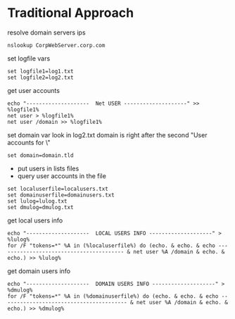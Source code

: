 # Traditional Approach

resolve domain servers ips
```
nslookup CorpWebServer.corp.com
```


set logfile vars
```
set logfile1=log1.txt
set logfile2=log2.txt
```
get user accounts
```
echo "--------------------  Net USER --------------------" >> %logfile1%
net user > %logfile1%
net user /domain >> %logfile1%
```


set domain var
look in log2.txt
domain is right after the second "User accounts for \\"
```
set domain=domain.tld
```




 - put users in lists files
 - query user accounts in the file

```
set localuserfile=localusers.txt
set domainuserfile=domainusers.txt
set lulog=lulog.txt
set dmulog=dmulog.txt
```

get local users info
```
echo "--------------------  LOCAL USERS INFO --------------------" > %lulog%
for /F "tokens=*" %A in (%localuserfile%) do (echo. & echo. & echo ---------------------------------------- & net user %A /domain & echo. & echo.) >> %lulog%
```

get domain users info
```
echo "--------------------  DOMAIN USERS INFO --------------------" > %dmulog%
for /F "tokens=*" %A in (%domainuserfile%) do (echo. & echo. & echo ---------------------------------------- & net user %A /domain & echo. & echo.) >> %dmulog%
```
